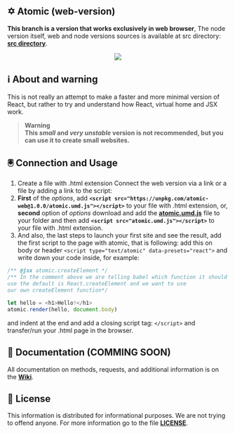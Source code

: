 ## ✡️ Atomic (web-version)
**This branch is a version that works exclusively in web browser**, The node version itself, web and node versions sources is available at src directory: **[src directory](https://github.com/spelsinx/atomic/tree/web-version/src)**.
<p align="center">
<img src="https://img.shields.io/badge/Contributions-Welcome-brightgreen.svg?style=flat"></img>
</p>


## ℹ️ About and warning
This is not really an attempt to make a faster and more minimal version of React, but rather to try and understand how React, virtual home and JSX work.
> **Warning** <br>
> **This _small_ and _very unstable_ version is not recommended, but you can use it to create small websites.**

## 🖲️ Connection and Usage
1. Create a file with .html extension 
Connect the web version via a link or a file by adding a link to the script: 
1. **First** of the _options_, add **```<script src="https://unpkg.com/atomic-web@1.0.0/atomic.umd.js"></script>```** to your file with .html extension, or, **second** option of _options_ download and add the **[atomic.umd.js](https://github.com/spelsinx/atomic/blob/web-version/src/browser/atomic.umd.js)** file to your folder and then add **```<script src="atomic.umd.js"></script>```** to your file with .html extension.
4. And also, the last steps to launch your first site and see the result, add the first script to the page with atomic, that is following: add this on body or header ```<script type="text/atomic" data-presets="react">``` and write down your code inside, for example: 
```js
/** @jsx atomic.createElement */
/** In the comment above we are telling babel which function it should
use the default is React.createElement and we want to use
our own createElement function*/

let hello = <h1>Hello!</h1>
atomic.render(hello, document.body)
``` 
and indent at the end and add a closing script tag: ```</script>``` and transfer/run your .html page in the browser.

## 📁 Documentation (COMMING SOON)

All documentation on methods, requests, and additional information is on the **[Wiki](https://github.com/spelsinx/atomic/wiki)**.

## 📃 License 

This information is distributed for informational purposes. We are not trying to offend anyone. For more information go to the file **[LICENSE](https://github.com/spelsinx/atomic/blob/node-version/LICENSE)**. 
